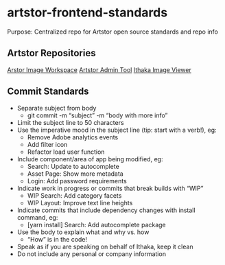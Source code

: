 # artstor-frontend-standards
Purpose: Centralized repo for Artstor open source standards and repo info

## Artstor Repositories
[Arstor Image Workspace](/ithaka/aiw-ui)
[Artstor Admin Tool](/ithaka/ang-ui-admin)
[Ithaka Image Viewer](/ithaka/ng-artstor-viewer)

## Commit Standards

* Separate subject from body
    * git commit -m “subject” -m “body with more info”
* Limit the subject line to 50 characters
* Use the imperative mood in the subject line (tip: start with a verb!), eg:
    * Remove Adobe analytics events
    * Add filter icon
    * Refactor load user function
* Include component/area of app being modified, eg:
    * Search: Update to autocomplete
    * Asset Page: Show more metadata
    * Login: Add password requirements
* Indicate work in progress or commits that break builds with “WIP”
    * WIP Search: Add category facets
    * WIP Layout: Improve text line heights
* Indicate commits that include dependency changes with install command, eg:
    * [yarn install] Search: Add autocomplete package
* Use the body to explain what and why vs. how
    * “How” is in the code!
* Speak as if you are speaking on behalf of Ithaka, keep it clean
* Do not include any personal or company information
